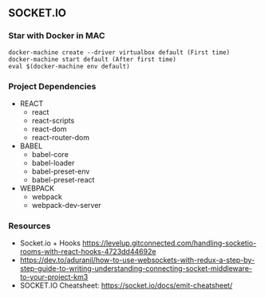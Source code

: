 <!-- TABLE OF CONTENTS -->
## SOCKET.IO 

### Star with Docker in MAC
```
docker-machine create --driver virtualbox default (First time)
docker-machine start default (After first time)
eval $(docker-machine env default)
```

### Project Dependencies

* REACT
    * react
    * react-scripts
    * react-dom
    * react-router-dom
* BABEL
    * babel-core
    * babel-loader
    * babel-preset-env
    * babel-preset-react
* WEBPACK
    * webpack
    * webpack-dev-server


### Resources
* Socket.io + Hooks https://levelup.gitconnected.com/handling-socketio-rooms-with-react-hooks-4723dd44692e
* https://dev.to/aduranil/how-to-use-websockets-with-redux-a-step-by-step-guide-to-writing-understanding-connecting-socket-middleware-to-your-project-km3
* SOCKET.IO Cheatsheet: https://socket.io/docs/emit-cheatsheet/
